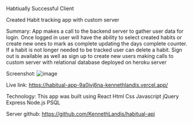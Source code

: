Habtiually Successful Client

Created Habit tracking app with custom server

Summary:  App makes a call to the backend server to gather user data for login.  Once logged in user will have the ability to select
created habits or create new ones to mark as complete updating the days complete counter.  If a habit is not longer needed to be tracked user can delete a habit.  Sign out is available as well as sign up to create new users making calls to custom server with relational database deployed on heroku server

Screenshot:
![image](https://user-images.githubusercontent.com/67128061/129076997-62eeacc1-c6df-4ebb-ba89-284721c965b8.png)

Live link: https://habitual-app-9a0jvj6na-kennethlandis.vercel.app/

Technology: This app was built using React Html Css Javascript jQuery Express Node.js PSQL

Server github: https://github.com/KennethLandis/habitual-api
